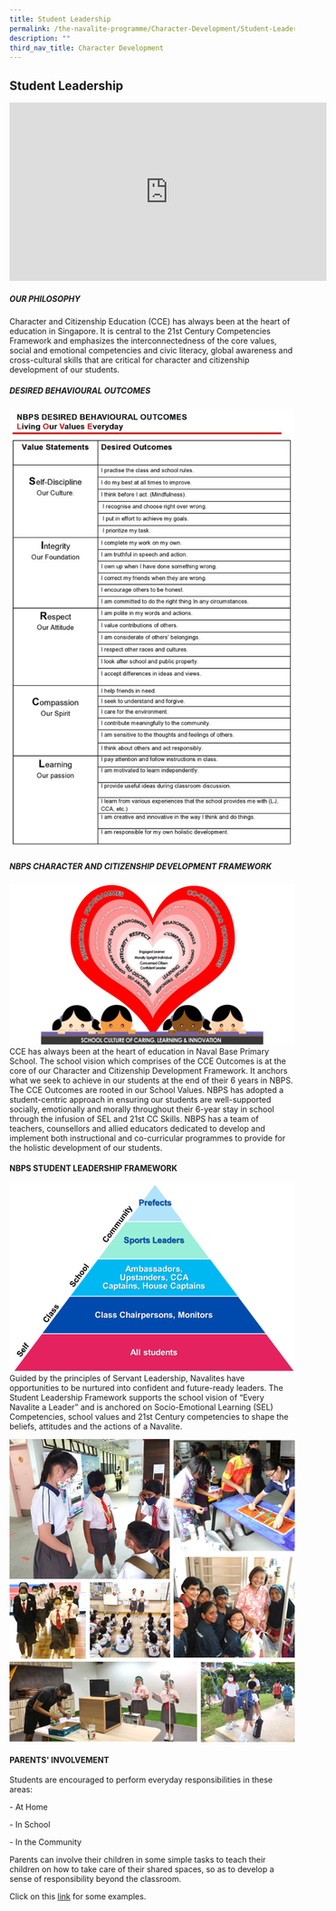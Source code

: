 ```yaml
---
title: Student Leadership
permalink: /the-navalite-programme/Character-Development/Student-Leadership/
description: ""
third_nav_title: Character Development
---
```

## Student Leadership

<iframe allowfullscreen="" allow="accelerometer; autoplay; clipboard-write; encrypted-media; gyroscope; picture-in-picture; web-share" frameborder="0" title="YouTube video player" src="https://www.youtube.com/embed/nEtJxs0yvz4" height="315" width="560"></iframe>

##### OUR PHILOSOPHY

Character and Citizenship Education (CCE) has always been at the heart of education in Singapore. It is central to the 21st Century Competencies Framework and emphasizes the interconnectedness of the core values, social and emotional competencies and civic literacy, global awareness and cross-cultural skills that are critical for character and citizenship development of our students.

  

##### DESIRED BEHAVIOURAL OUTCOMES

![](/images/desired%20behavioral%20outcomes.jpeg)

##### NBPS CHARACTER AND CITIZENSHIP DEVELOPMENT FRAMEWORK

![](/images/Presentation1.jpeg)
CCE has always been at the heart of education in Naval Base Primary School. The school vision which comprises of the CCE Outcomes is at the core of our Character and Citizenship Development Framework. It anchors what we seek to achieve in our students at the end of their 6 years in NBPS. The CCE Outcomes are rooted in our School Values. NBPS has adopted a student-centric approach in ensuring our students are well-supported socially, emotionally and morally throughout their 6-year stay in school through the infusion of SEL and 21st CC Skills. NBPS has a team of teachers, counsellors and allied educators dedicated to develop and implement both instructional and co-curricular programmes to provide for the holistic development of our students.

#### NBPS STUDENT LEADERSHIP FRAMEWORK

![](/images/student%20leadership%20framework%202023.png)
Guided by the principles of Servant Leadership, Navalites have opportunities to be nurtured into confident and future-ready leaders. The Student Leadership Framework supports the school vision of “Every Navalite a Leader” and is anchored on Socio-Emotional Learning (SEL) Competencies, school values and 21st Century competencies to shape the beliefs, attitudes and the actions of a Navalite.

![](/images/student%20leadership%202023_1.png)

#### PARENTS' INVOLVEMENT


Students are encouraged to perform everyday responsibilities in these areas:

\- At Home  

\- In School

\- In the Community

 
Parents can involve their children in some simple tasks to teach their children on how to take care of their shared spaces, so as to develop a sense of responsibility beyond the classroom.&nbsp;

Click on this&nbsp;[link](/files/everyday%20responsibilities.pdf) for some examples.